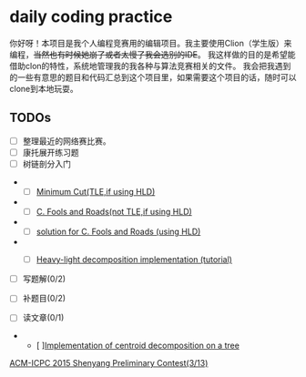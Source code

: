# daily coding practice

你好呀！本项目是我个人编程竞赛用的编辑项目。我主要使用Clion（学生版）来编程，~~当然也有时候她崩了或者太慢了我会选别的IDE~~。
我这样做的目的是希望能借助clon的特性，系统地管理我的我各种与算法竞赛相关的文件。
我会把我遇到的一些有意思的题目和代码汇总到这个项目里，如果需要这个项目的话，随时可以clone到本地玩耍。

## TODOs

- [ ] 整理最近的网络赛比赛。
- [ ] 康托展开练习题
- [ ] 树链剖分入门
- - [ ] [Minimum Cut(TLE,if using HLD)](https://nanti.jisuanke.com/t/41168) 
- - [ ] [C. Fools and Roads(not TLE,if using HLD)](https://codeforces.com/problemset/problem/191/C)
- - [ ] [solution for C. Fools and Roads (using HLD)](https://www.cnblogs.com/yxwkf/p/5173773.html)
- - [ ] [Heavy-light decomposition implementation (tutorial)](https://codeforces.com/blog/entry/22072)


- [ ] 写题解(0/2)

[//]: # (
    todo: 写题解 https://nanti.jisuanke.com/t/41414
    todo: 写题解 https://codeforc.es/problemset/problem/750/E
)
- [ ] 补题目(0/2)

[//]: # (
    todo: https://codeforces.com/problemset/problem/963/D
    todo: https://nanti.jisuanke.com/t/41415
)
- [ ] 读文章(0/1)
- - [ ][Implementation of centroid decomposition on a tree](https://codeforces.com/blog/entry/58025)




[ACM-ICPC 2015 Shenyang Preliminary Contest(3/13)](https://www.jisuanke.com/contest/3112?view=challenges)






